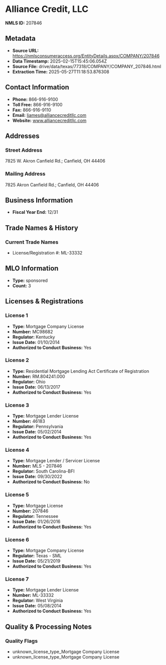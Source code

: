 # Alliance Credit, LLC

**NMLS ID:** 207846

## Metadata
- **Source URL:** https://nmlsconsumeraccess.org/EntityDetails.aspx/COMPANY/207846
- **Data Timestamp:** 2025-02-15T15:45:06.054Z
- **Source File:** drive/data/texas/77318/COMPANY/COMPANY_207846.html
- **Extraction Time:** 2025-05-27T11:18:53.876308

## Contact Information
- **Phone:** 866-916-9100
- **Toll Free:** 866-916-9100
- **Fax:** 866-916-9110
- **Email:** ljames@alliancecreditllc.com
- **Website:** www.alliancecreditllc.com

## Addresses
### Street Address
7825 W. Akron Canfield Rd.; Canfield, OH 44406

### Mailing Address
7825 Akron Canfield Rd.; Canfield, OH 44406

## Business Information
- **Fiscal Year End:** 12/31

## Trade Names & History
### Current Trade Names
- License/Registration #: ML-33332

## MLO Information
- **Type:** sponsored
- **Count:** 3

## Licenses & Registrations

### License 1
- **Type:** Mortgage Company License
- **Number:** MC98682
- **Regulator:** Kentucky
- **Issue Date:** 01/10/2014
- **Authorized to Conduct Business:** Yes

### License 2
- **Type:** Residential Mortgage Lending Act Certificate of Registration
- **Number:** RM.804241.000
- **Regulator:** Ohio
- **Issue Date:** 06/13/2017
- **Authorized to Conduct Business:** Yes

### License 3
- **Type:** Mortgage Lender License
- **Number:** 46183
- **Regulator:** Pennsylvania
- **Issue Date:** 05/02/2014
- **Authorized to Conduct Business:** Yes

### License 4
- **Type:** Mortgage Lender / Servicer License
- **Number:** MLS - 207846
- **Regulator:** South Carolina-BFI
- **Issue Date:** 09/30/2022
- **Authorized to Conduct Business:** No

### License 5
- **Type:** Mortgage License
- **Number:** 207846
- **Regulator:** Tennessee
- **Issue Date:** 01/26/2016
- **Authorized to Conduct Business:** Yes

### License 6
- **Type:** Mortgage Company License
- **Regulator:** Texas - SML
- **Issue Date:** 05/21/2019
- **Authorized to Conduct Business:** Yes

### License 7
- **Type:** Mortgage Lender License
- **Number:** ML-33332
- **Regulator:** West Virginia
- **Issue Date:** 05/08/2014
- **Authorized to Conduct Business:** Yes

## Quality & Processing Notes
### Quality Flags
- unknown_license_type_Mortgage Company License
- unknown_license_type_Mortgage Company License
